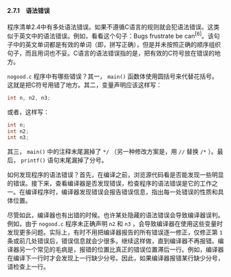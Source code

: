 #### 2.7.1　语法错误

程序清单2.4中有多处语法错误。如果不遵循C语言的规则就会犯语法错误。这类似于英文中的语法错误。例如，看看这个句子：Bugs frustrate be can<sup class="my_markdown">[6]</sup>。该句子中的英文单词都是有效的单词（即，拼写正确），但是并未按照正确的顺序组织句子，而且用词也不妥。C语言的语法错误指的是，把有效的C符号放在错误的地方。

`nogood.c` 程序中有哪些错误？其一， `main()` 函数体使用圆括号来代替花括号。这就是把C符号用错了地方。其二，变量声明应该这样写：

```c
int n, n2, n3;
```

或者，这样写：

```c
int n;
int n2;
int n3;
```

其三， `main()` 中的注释末尾漏掉了 `*/` （另一种修改方案是，用 `//` 替换 `/*` ）。最后， `printf()` 语句末尾漏掉了分号。

如何发现程序的语法错误？首先，在编译之前，浏览源代码看是否能发现一些明显的错误。接下来，查看编译器是否发现错误，检查程序的语法错误是它的工作之一。在编译程序时，编译器发现错误会报告错误信息，指出每一处错误的性质和具体位置。

尽管如此，编译器也有出错的时候。也许某处隐藏的语法错误会导致编译器误判。例如，由于 `nogood.c` 程序未正确声明 `n2` 和 `n3` ，会导致编译器在使用这些变量时发现更多问题。实际上，有时不用把编译器报告的所有错误逐一修正，仅修正第 `1` 条或前几处错误后，错误信息就会少很多。继续这样做，直到编译器不再报错。编译器另一个常见的毛病是，报错的位置比真正的错误位置滞后一行。例如，编译器在编译下一行时才会发现上一行缺少分号。因此，如果编译器报错某行缺少分号，请检查上一行。

